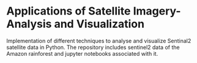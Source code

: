 # Applications of Satellite Imagery- Analysis and Visualization
Implementation of different techniques to analyse and visualize Sentinal2 satellite data in Python.
The repository includes sentinel2 data of the Amazon rainforest and jupyter notebooks associated with it.
